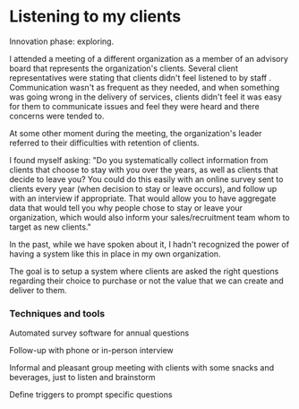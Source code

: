 # Listening to my clients

Innovation phase: exploring.

I attended a meeting of a different organization as a member of an advisory board that represents the organization's clients.  Several client representatives were stating that clients didn't feel listened to by staff . Communication wasn't as frequent as they needed, and when something was going wrong in the delivery of services, clients didn't feel it was easy for them to communicate issues and feel they were heard and there concerns were tended to.

At some other moment during the meeting, the organization's leader referred to their difficulties with retention of clients. 

I found myself asking: "Do you systematically collect information from clients that choose to stay with you over the years, as well as clients that decide to leave you? You could do this easily with an online survey sent to clients every year (when decision to stay or leave occurs), and follow up with an interview if appropriate. That would allow you to have aggregate data that would tell you why people chose to stay or leave your organization, which would also inform your sales/recruitment team whom to target as new clients."

In the past, while we have spoken about it, I hadn't recognized the power of having a system like this in place in my own organization. 

The goal is to setup a system where clients are asked the right questions regarding their choice to purchase or not the value that we can create and deliver to them.

### Techniques and tools

Automated survey software for annual questions

Follow-up with phone or in-person interview

Informal and pleasant group meeting with clients with some snacks and beverages, just to listen and brainstorm

Define triggers to prompt specific questions 